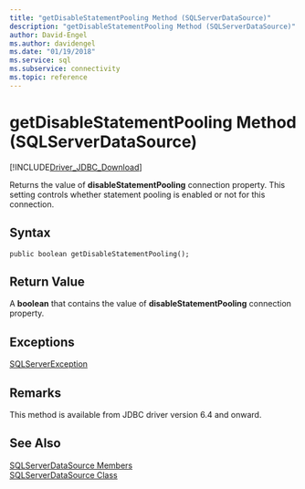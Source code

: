 ```yaml
---
title: "getDisableStatementPooling Method (SQLServerDataSource)"
description: "getDisableStatementPooling Method (SQLServerDataSource)"
author: David-Engel
ms.author: davidengel
ms.date: "01/19/2018"
ms.service: sql
ms.subservice: connectivity
ms.topic: reference
---
```

# getDisableStatementPooling Method (SQLServerDataSource)
[!INCLUDE[Driver_JDBC_Download](../../../includes/driver_jdbc_download.md)]

  Returns the value of **disableStatementPooling** connection property. This setting controls whether statement pooling is enabled or not for this connection.

  
## Syntax  
  
```
public boolean getDisableStatementPooling();  
```  
  
## Return Value  
 A **boolean** that contains the value of **disableStatementPooling** connection property.
  
## Exceptions  
 [SQLServerException](../../../connect/jdbc/reference/sqlserverexception-class.md)  
 
## Remarks  
 This method is available from JDBC driver version 6.4 and onward.
 
## See Also  
 [SQLServerDataSource Members](../../../connect/jdbc/reference/sqlserverdatasource-members.md)   
 [SQLServerDataSource Class](../../../connect/jdbc/reference/sqlserverdatasource-class.md)  
  
  
